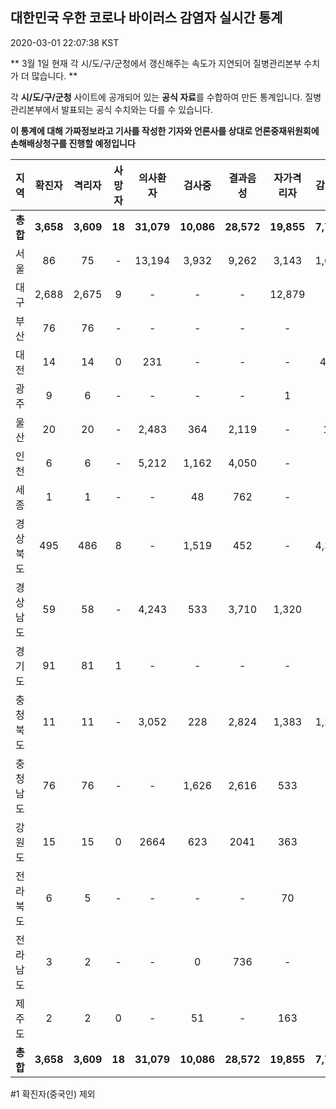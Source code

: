 
## 대한민국 우한 코로나 바이러스 감염자 실시간 통계
2020-03-01 22:07:38 KST

** 3월 1일 현재 각 시/도/구/군청에서 갱신해주는 속도가 지연되어 질병관리본부 수치가 더 많습니다. **

각 **시/도/구/군청** 사이트에 공개되어 있는 **공식 자료**를 수합하여 만든 통계입니다.
질병관리본부에서 발표되는 공식 수치와는 다를 수 있습니다.

**이 통계에 대해 가짜정보라고 기사를 작성한 기자와 언론사를 상대로 언론중재위원회에 손해배상청구를 진행할 예정입니다**


        
|  지역  | 확진자 |  격리자  |  사망자  |  의사환자  |  검사중  |  결과음성  |  자가격리자  |  감시중  |  감시해제  |  완치  |
|:------:|:------:|:--------:|:--------:|:----------:|:--------:|:----------------:|:------------:|:--------:|:----------:|:--:|
|**총합**|**3,658**|**3,609**|**18**|**31,079**|**10,086**|**28,572**|**19,855**|**7,773**|**4,281**|**30**|
|서울|86|75|-|13,194|3,932|9,262|3,143|1,691|1,452|11|
|대구|2,688|2,675|9 |-|-|-|12,879|-|-|4 |
|부산|76|76|-|-|-|-|-|-|-|-|
|대전|14|14|0|231|-|-|-|426|2444|-|
|광주|9|6|-|-|-|-|1|-|-|2|
|울산|20|20|-|2,483|364|2,119|-|11|18|-|
|인천|6|6|-|5,212|1,162|4,050|-|-|-|-|
|세종|1|1|-|-|48|762|-|-|-|-|
|경상북도|495|486|8|-|1,519|452|-|4,396|225|1|
|경상남도|59|58|-|4,243|533|3,710|1,320|-|-|1|
|경기도|91|81|1|-|-|-|-|-|-|9|
|충청북도|11|11|-|3,052|228|2,824|1,383|1,249|134|-|
|충청남도|76|76|-|-|1,626|2,616|533|-|-|-|
|강원도|15|15|0|2664|623|2041|363|-|-|-|
|전라북도|6|5|-|-|-|-|70|-|-|1|
|전라남도|3|2|-|-|0|736|-|-|1|1|
|제주도|2|2|0|-|51|-|163|-|7|-|
|**총합**|**3,658**|**3,609**|**18**|**31,079**|**10,086**|**28,572**|**19,855**|**7,773**|**4,281**|**30**|

        

#1 확진자(중국인) 제외
    